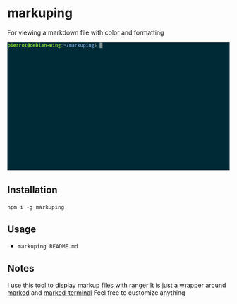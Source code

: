 # markuping
For viewing a markdown file with color and formatting

![](markuping.gif)

## Installation
`npm i -g markuping`

## Usage
* `markuping README.md`

## Notes
I use this tool to display markup files with [ranger](https://github.com/ranger/ranger)
It is just a wrapper around [marked](https://github.com/chjj/marked) and [marked-terminal](https://github.com/mikaelbr/marked-terminal)
Feel free to customize anything

